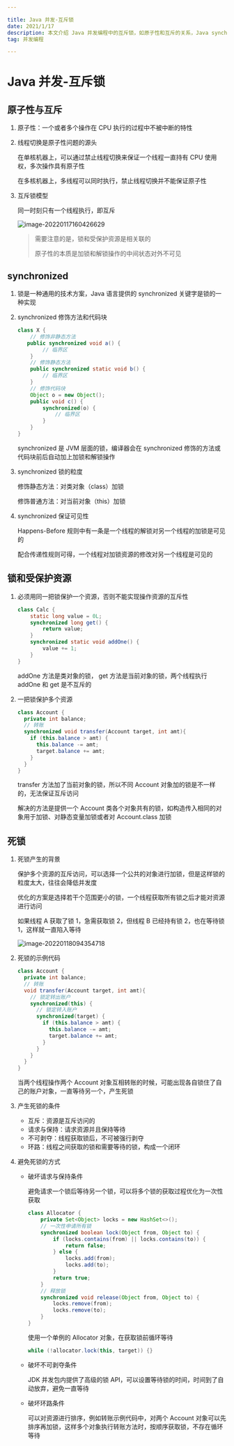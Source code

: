 ```yaml
---

title: Java 并发-互斥锁
date: 2021/1/17
description: 本文介绍 Java 并发编程中的互斥锁，如原子性和互斥的关系，Java synchronized 原语的使用，以及死锁的产生条件和如何避免死锁
tag: 并发编程

---
```


# Java 并发-互斥锁

## 原子性与互斥

1. 原子性：一个或者多个操作在 CPU 执行的过程中不被中断的特性

2. 线程切换是原子性问题的源头

   在单核机器上，可以通过禁止线程切换来保证一个线程一直持有 CPU 使用权，多次操作具有原子性

   在多核机器上，多线程可以同时执行，禁止线程切换并不能保证原子性

3. 互斥锁模型

   同一时刻只有一个线程执行，即互斥

   ![image-20220117160426629](https://gitee.com/cadecode/pic-bed/raw/master/blog-img/2022/01/20220117160426629.png)

   > 需要注意的是，锁和受保护资源是相关联的
   >
   > 原子性的本质是加锁和解锁操作的中间状态对外不可见

## synchronized

1. 锁是一种通用的技术方案，Java 语言提供的 synchronized 关键字是锁的一种实现

2. synchronized 修饰方法和代码块

   ```java
   class X { 
       // 修饰非静态方法 
      public synchronized void a() { 
           // 临界区 
       } 
       // 修饰静态方法 
       public synchronized static void b() { 
           // 临界区 
       } 
       // 修饰代码块 
       Object o = new Object();
       public void c() { 
           synchronized(o) { 
               // 临界区 
           } 
       }
   }
   ```

   synchronized 是 JVM 层面的锁，编译器会在 synchronized 修饰的方法或代码块前后自动加上加锁和解锁操作

3. synchronized 锁的粒度

   修饰静态方法：对类对象（class）加锁

   修饰普通方法：对当前对象（this）加锁

4. synchronized 保证可见性

   Happens-Before 规则中有一条是一个线程的解锁对另一个线程的加锁是可见的

   配合传递性规则可得，一个线程对加锁资源的修改对另一个线程是可见的

## 锁和受保护资源

1. 必须用同一把锁保护一个资源，否则不能实现操作资源的互斥性

   ```java
   class Calc { 
       static long value = 0L; 
       synchronized long get() { 
           return value; 
       } 
       synchronized static void addOne() { 
           value += 1; 
       }
   }
   ```

   addOne 方法是类对象的锁， get 方法是当前对象的锁，两个线程执行 addOne 和 get 是不互斥的

2. 一把锁保护多个资源

   ```java
   class Account {
     private int balance;
     // 转账
     synchronized void transfer(Account target, int amt){
       if (this.balance > amt) {
         this.balance -= amt;
         target.balance += amt;
       }
     } 
   }
   ```

   transfer 方法加了当前对象的锁，所以不同 Account 对象加的锁是不一样的，无法保证互斥访问

   解决的方法是提供一个 Account  类各个对象共有的锁，如构造传入相同的对象用于加锁、对静态变量加锁或者对 Account.class 加锁

## 死锁

1. 死锁产生的背景

   保护多个资源的互斥访问，可以选择一个公共的对象进行加锁，但是这样锁的粒度太大，往往会降低并发度

   优化的方案是选择若干个范围更小的锁，一个线程获取所有锁之后才能对资源进行访问

   如果线程 A 获取了锁 1，急需获取锁 2，但线程 B 已经持有锁 2，也在等待锁 1，这样就一直陷入等待

   ![image-20220118094354718](https://gitee.com/cadecode/pic-bed/raw/master/blog-img/2022/01/20220118094357799.png)

2. 死锁的示例代码

   ```java
   class Account {
     private int balance;
     // 转账
     void transfer(Account target, int amt){
       // 锁定转出账户
       synchronized(this) {              
         // 锁定转入账户
         synchronized(target) {           
           if (this.balance > amt) {
             this.balance -= amt;
             target.balance += amt;
           }
         }
       }
     } 
   }
   ```

   当两个线程操作两个 Account 对象互相转账的时候，可能出现各自锁住了自己的账户对象，一直等待另一个，产生死锁

3. 产生死锁的条件
   - 互斥：资源是互斥访问的
   - 请求与保持：请求资源并且保持等待
   - 不可剥夺：线程获取锁后，不可被强行剥夺
   - 环路：线程之间获取的锁和需要等待的锁，构成一个闭环

4. 避免死锁的方式

   - 破坏请求与保持条件

     避免请求一个锁后等待另一个锁，可以将多个锁的获取过程优化为一次性获取

     ```java
     class Allocator {
         private Set<Object> locks = new HashSet<>();
         // 一次性申请所有锁
         synchronized boolean lock(Object from, Object to) {
             if (locks.contains(from) || locks.contains(to)) {
                 return false;
             } else {
                 locks.add(from);
                 locks.add(to);
             }
             return true;
         }
         // 释放锁
         synchronized void release(Object from, Object to) {
             locks.remove(from);
             locks.remove(to);
         }
     }
     ```

     使用一个单例的 Allocator 对象，在获取锁前循环等待

     ```java
     while (!allocator.lock(this, target)) {}
     ```

   - 破坏不可剥夺条件

     JDK 并发包内提供了高级的锁 API，可以设置等待锁的时间，时间到了自动放弃，避免一直等待

   - 破坏环路条件

     可以对资源进行排序，例如转账示例代码中，对两个 Account 对象可以先排序再加锁，这样多个对象执行转账方法时，按顺序获取锁，不存在循环等待

     

   